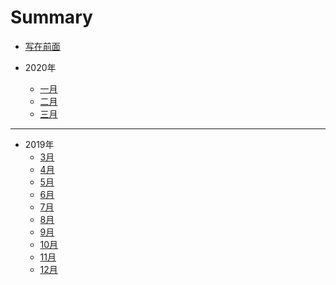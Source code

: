 # Summary

* [写在前面](README.md)


* 2020年
    * [一月](2020/一月/一月.md)
    * [二月](2020/二月/二月.md)
    * [三月](2020/三月/三月.md)

----

* 2019年
    * [3月](2019/March/March.md)
    * [4月](2019/April/April.md)
    * [5月](2019/May/May.md)
    * [6月](2019/June/June.md)
    * [7月](2019/July/July.md)
    * [8月](2019/August/August.md)
    * [9月](2019/September/September.md)
    * [10月](2019/October/October.md)
    * [11月](2019/November/November.md)
    * [12月](2019/December/December.md)

